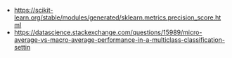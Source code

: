 

- https://scikit-learn.org/stable/modules/generated/sklearn.metrics.precision_score.html
- https://datascience.stackexchange.com/questions/15989/micro-average-vs-macro-average-performance-in-a-multiclass-classification-settin